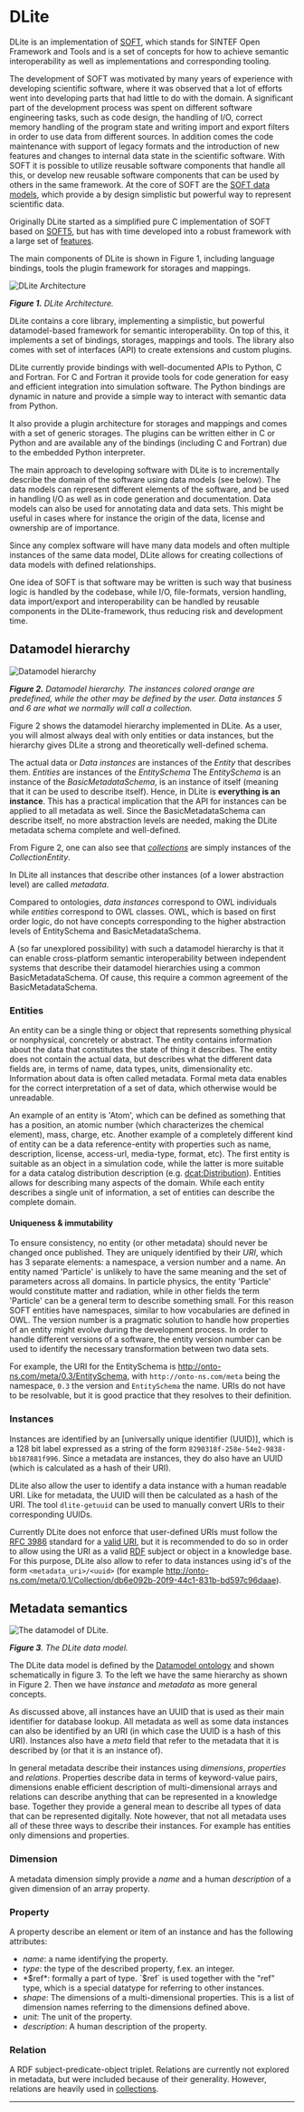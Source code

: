 DLite
=====
DLite is an implementation of [SOFT], which stands for SINTEF Open
Framework and Tools and is a set of concepts for how to achieve
semantic interoperability as well as implementations and corresponding
tooling.

The development of SOFT was motivated by many years of experience with
developing scientific software, where it was observed that a lot of
efforts went into developing parts that had little to do with the
domain.
A significant part of the development process was spent on different
software engineering tasks, such as code design, the handling of I/O,
correct memory handling of the program state and writing import and
export filters in order to use data from different
sources.
In addition comes the code maintenance with support of legacy formats
and the introduction of new features and changes to internal data
state in the scientific software.
With SOFT it is possible to utilize reusable software components that
handle all this, or develop new reusable software components that can
be used by others in the same framework.
At the core of SOFT are the [SOFT data models], which provide a by
design simplistic but powerful way to represent scientific data.

Originally DLite started as a simplified pure C implementation of SOFT
based on [SOFT5], but has with time developed into a robust framework
with a large set of [features].

The main components of DLite is shown in Figure 1, including language
bindings, tools the plugin framework for storages and mappings.

![DLite Architecture](figs/architecture.svg)

_**Figure 1.** DLite Architecture._

DLite contains a core library, implementing a simplistic, but powerful
datamodel-based framework for semantic interoperability.
On top of this, it implements a set of bindings, storages, mappings
and tools.
The library also comes with set of interfaces (API) to create
extensions and custom plugins.

DLite currently provide bindings with well-documented APIs to Python,
C and Fortran.
For C and Fortran it provide tools for code generation for easy and
efficient integration into simulation software.
The Python bindings are dynamic in nature and provide a simple way to
interact with semantic data from Python.

It also provide a plugin architecture for storages and mappings and
comes with a set of generic storages.
The plugins can be written either in C or Python and are available any
of the bindings (including C and Fortran) due to the embedded Python
interpreter.

The main approach to developing software with DLite is to
incrementally describe the domain of the software using data models
(see below).
The data models can represent different elements of the software, and
be used in handling I/O as well as in code generation and
documentation.
Data models can also be used for annotating data and data sets.
This might be useful in cases where for instance the origin of the
data, license and ownership are of importance.

Since any complex software will have many data models and often multiple
instances of the same data model, DLite allows for creating collections of
data models with defined relationships.

One idea of SOFT is that software may be written is such way that
business logic is handled by the codebase, while I/O, file-formats,
version handling, data import/export and interoperability can be
handled by reusable components in the DLite-framework, thus reducing
risk and development time.


Datamodel hierarchy
-------------------

![Datamodel hierarchy](figs/datamodel-hierarchy.svg)

_**Figure 2.** Datamodel hierarchy.  The instances colored orange are
predefined, while the other may be defined by the user.  Data
instances 5 and 6 are what we normally will call a collection._

Figure 2 shows the datamodel hierarchy implemented in DLite.
As a user, you will almost always deal with only entities or data
instances, but the hierarchy gives DLite a strong and theoretically
well-defined schema.

The actual data or *Data instances* are instances of the *Entity* that
describes them.
*Entities* are instances of the *EntitySchema* The *EntitySchema* is
an instance of the *BasicMetadataSchema*, is an instance of itself
(meaning that it can be used to describe itself).
Hence, in DLite is **everything is an instance**.
This has a practical implication that the API for instances can be applied
to all metadata as well.
Since the BasicMetadataSchema can describe itself, no more abstraction
levels are needed, making the DLite metadata schema complete and well-defined.

From Figure 2, one can also see that *[collections]* are simply
instances of the *CollectionEntity*.

In DLite all instances that describe other instances (of a lower abstraction
level) are called *metadata*.

Compared to ontologies, *data instances* correspond to OWL individuals
while *entities* correspond to OWL classes.
OWL, which is based on first order logic, do not have concepts corresponding
to the higher abstraction levels of EntitySchema and BasicMetadataSchema.

A (so far unexplored possibility) with such a datamodel hierarchy is
that it can enable cross-platform semantic interoperability between
independent systems that describe their datamodel hierarchies using a
common BasicMetadataSchema.
Of cause, this require a common agreement of the BasicMetadataSchema.


### Entities
An entity can be a single thing or object that represents something
physical or nonphysical, concretely or abstract.
The entity contains information about the data that constitutes the
state of thing it describes.
The entity does not contain the actual data, but describes what the
different data fields are, in terms of name, data types, units,
dimensionality etc.
Information about data is often called metadata.
Formal meta data enables for the correct interpretation of a set of
data, which otherwise would be unreadable.

An example of an entity is 'Atom', which can be defined as something
that has a position, an atomic number (which characterizes the
chemical element), mass, charge, etc.
Another example of a completely different kind of entity can be a data
reference-entity with properties such as name, description, license,
access-url, media-type, format, etc). The first entity is suitable as
an object in a simulation code, while the latter is more suitable for
a data catalog distribution description (e.g. [dcat:Distribution]).
Entities allows for describing many aspects of the domain.
While each entity describes a single unit of information, a set of
entities can describe the complete domain.


#### Uniqueness & immutability
To ensure consistency, no entity (or other metadata) should never be
changed once published.
They are uniquely identified by their *URI*, which has 3 separate
elements: a namespace, a version number and a name.
An entity named 'Particle' is unlikely to have the same meaning and
the set of parameters across all domains.
In particle physics, the entity 'Particle' would constitute matter and
radiation, while in other fields the term 'Particle' can be a general
term to describe something small.
For this reason SOFT entities have namespaces, similar to how
vocabularies are defined in OWL.
The version number is a pragmatic solution to handle how properties of
an entity might evolve during the development process.
In order to handle different versions of a software, the entity
version number can be used to identify the necessary transformation
between two data sets.

For example, the URI for the EntitySchema is
http://onto-ns.com/meta/0.3/EntitySchema, with
`http://onto-ns.com/meta` being the namespace, `0.3` the version and
`EntitySchema` the name.
URIs do not have to be resolvable, but it is good practice that they
resolves to their definition.


### Instances
Instances are identified by an [universally unique identifier (UUID)],
which is a 128 bit label expressed as a string of the form
`8290318f-258e-54e2-9838-bb187881f996`.
Since a metadata are instances, they do also have an UUID (which is
calculated as a hash of their URI).

DLite also allow the user to identify a data instance with a human
readable URI.
Like for metadata, the UUID will then be calculated as a hash of the
URI.
The tool `dlite-getuuid` can be used to manually convert URIs to their
corresponding UUIDs.

Currently DLite does not enforce that user-defined URIs must follow
the [RFC 3986] standard for a [valid URI], but it is recommended to do
so in order to allow using the URI as a valid [RDF]
subject or object in a knowledge base.
For this purpose, DLite also allow to refer to data instances using
id's of the form `<metadata_uri>/<uuid>` (for example
http://onto-ns.com/meta/0.1/Collection/db6e092b-20f9-44c1-831b-bd597c96daae).


Metadata semantics
------------------
![The datamodel of DLite.](figs/datamodel.svg)

_**Figure 3**. The DLite data model._

The DLite data model is defined by the [Datamodel ontology] and shown
schematically in figure 3.
To the left we have the same hierarchy as shown in Figure 2.
Then we have *instance* and *metadata* as more general concepts.

As discussed above, all instances have an UUID that is used as their
main identifier for database lookup.
All metadata as well as some data instances can also be identified by
an URI (in which case the UUID is a hash of this URI).
Instances also have a *meta* field that refer to the metadata that it
is described by (or that it is an instance of).

In general metadata describe their instances using *dimensions*,
*properties* and *relations*.
Properties describe data in terms of keyword-value pairs, dimensions
enable efficient description of multi-dimensional arrays and relations
can describe anything that can be represented in a knowledge base.
Together they provide a general mean to describe all types of data
that can be represented digitally.
Note however, that not all metadata uses all of these three ways to
describe their instances.
For example has entities only dimensions and properties.


### Dimension
A metadata dimension simply provide a *name* and a human *description* of a
given dimension of an array property.


### Property
A property describe an element or item of an instance and has the following
attributes:
- *name*: a name identifying the property.
- *type*: the type of the described property, f.ex. an integer.
- *$ref*: formally a part of type.
  `$ref` is used together with the "ref" type, which is a special datatype for
  referring to other instances.
- *shape*: The dimensions of a multi-dimensional properties.
  This is a list of dimension names referring to the dimensions defined above.
- *unit*: The unit of the property.
- *description*: A human description of the property.


### Relation
A RDF subject-predicate-object triplet.
Relations are currently not explored in metadata, but were included because of
their generality.
However, relations are heavily used in [collections].


---

[SOFT]: https://www.sintef.no/en/publications/publication/1553408/
[SOFT data models]: https://github.com/NanoSim/Porto/blob/porto/Preview-Final-Release/doc/manual/02_soft_introduction.md#soft5-features
[SOFT5]: https://github.com/NanoSim/Porto/blob/porto/Preview-Final-Release/doc/manual/02_soft_introduction.md
[features]: features.md
[collections]: collections.md
[dcat:Distribution]: https://www.w3.org/TR/vocab-dcat-3/#Class:Distribution
[UUID]: https://en.wikipedia.org/wiki/Universally_unique_identifier
[Datamodel ontology]: https://github.com/emmo-repo/datamodel

[RFC 3986]: https://datatracker.ietf.org/doc/html/rfc3986
[valid URI]: https://en.wikipedia.org/wiki/Uniform_Resource_Identifier#syntax
[RDF]: https://en.wikipedia.org/wiki/Semantic_triple
[fig1]: SOFT-metadata-structure.png "Figure 1. Metadata structure."
